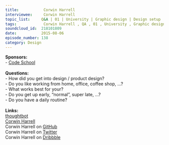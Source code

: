 ```yaml
--- 
title:           Corwin Harrell 
interviewee:     Corwin Harrell 
topic_list:     Q&A | 01 | University | Graphic design | Design setup | Sublime | Atom | thoughtbot | Working location | Collaboration & pairing | Vim advocates | Daily routine | Standups | Clients | Coffee walks | Investment Fridays | 
tags:            Corwin Harrell , QA , 01 , University , Graphic design , Design setup , Sublime , Atom , thoughtbot , Working location , Collaboration  pairing , Vim advocates , Daily routine , Standups , Clients , Coffee walks , Investment Fridays , 
soundcloud_id:  218101809
date:           2015-08-06
episode_number: 138
category: Design
---
```


<p class="show_notes_display"><b>Sponsors:<br></b>- <a rel="nofollow" target="_blank" href="https://www.codeschool.com/betweenscreens">Code School</a><b><br></b><b><br>Questions:</b><br>- How did you get into design / product design?<br>- Do you like working from home, office, coffee shop, …?<br>- What works best for your?<br>- Do you get up early, “normal”, super late, …?<br>- Do you have a daily routine?<br><br><b>Links:</b><br><a rel="nofollow" target="_blank" href="https://thoughtbot.com/">thoughtbot</a><br><a rel="nofollow" target="_blank" href="http://corwinharrell.com/">Corwin Harrell</a><br>Corwin Harrell on <a rel="nofollow" target="_blank" href="https://github.com/corwinharrell">GitHub</a><br>Corwin Harrell on <a rel="nofollow" target="_blank" href="https://twitter.com/corwinharrell">Twitter</a><br>Corwin Harrell on <a rel="nofollow" target="_blank" href="https://dribbble.com/corwinharrell">Dribbble</a><br><br></p>
